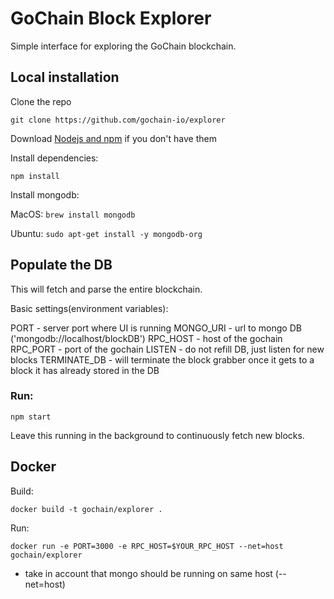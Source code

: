 # GoChain Block Explorer

Simple interface for exploring the GoChain blockchain.

## Local installation

Clone the repo

`git clone https://github.com/gochain-io/explorer`

Download [Nodejs and npm](https://docs.npmjs.com/getting-started/installing-node "Nodejs install") if you don't have them

Install dependencies:

`npm install`

Install mongodb:

MacOS: `brew install mongodb`

Ubuntu: `sudo apt-get install -y mongodb-org`

## Populate the DB

This will fetch and parse the entire blockchain.

Basic settings(environment variables):

PORT - server port where UI is running
MONGO_URI - url to mongo DB ('mongodb://localhost/blockDB')
RPC_HOST - host of the gochain
RPC_PORT - port of the gochain
LISTEN - do not refill DB, just listen for new blocks
TERMINATE_DB - will terminate the block grabber once it gets to a block it has already stored in the DB

### Run:

`npm start`

Leave this running in the background to continuously fetch new blocks.

## Docker

Build:

`docker build -t gochain/explorer .`

Run:

 `docker run -e PORT=3000 -e RPC_HOST=$YOUR_RPC_HOST --net=host gochain/explorer`

* take in account that mongo should be running on same host (--net=host)
